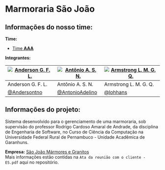 # **Marmoraria São João**

## Informações do nosso time:

**Time:**
* [Time **AAA**](https://github.com/Time-AAA/)

**Integrantes:**

[![Anderson G. F. L.](https://avatars1.githubusercontent.com/u/30607467?s=64&v=4)](https://github.com/Andersontno) |  [![Antônio A. S. N.](https://avatars1.githubusercontent.com/u/33501786?s=64&v=4)](https://github.com/AntonioAdelino) |  [![Armstrong L. M. G. Q.](https://avatars0.githubusercontent.com/u/30741312?s=64&v=4)](https://github.com/lohhans)
|-------------------|-------------------|-------------------|
| Anderson G. F. L. | Antônio A. S. N. | Armstrong L. M. G. Q. |
| [@Andersontno](https://github.com/Andersontno) | [@AntonioAdelino](https://github.com/AntonioAdelino) | [@lohhans](https://github.com/lohhans) | 

## Informações do projeto:

Sistema desenvolvido para o gerenciamento de uma marmoraria, sob supervisão do professor Rodrigo Cardoso Amaral de Andrade, da disciplina de Engenharia de Software, no Curso de Ciência da Computação na Universidade Federal Rural de Pernambuco - Unidade Acadêmica de Garanhuns.

**Empresa:** [São João Mármores e Granitos](https://goo.gl/maps/p5wN1FP8Hhw)</br>
Mais informações estão contidas na `Ata da reunião com o cliente - ES.pdf` aqui no repositório.
